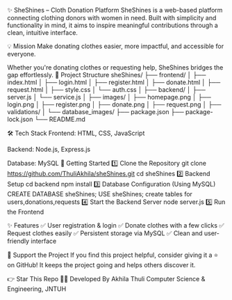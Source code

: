 ✨ SheShines – Cloth Donation Platform
SheShines is a web-based platform connecting clothing donors with women in need. Built with simplicity and functionality in mind, it aims to inspire meaningful contributions through a clean, intuitive interface.

💡 Mission
Make donating clothes easier, more impactful, and accessible for everyone.

Whether you're donating clothes or requesting help, SheShines bridges the gap effortlessly.
📁 Project Structure
sheShines/
├── frontend/
│   ├── index.html
│   ├── login.html
│   ├── register.html
│   ├── donate.html
│   ├── request.html
│   ├── style.css
│   └── auth.css
│
├── backend/
│   ├── server.js
│   └── service.js
│
├── images/
│   ├── homepage.png
│   ├── login.png
│   ├── register.png
│   ├── donate.png
│   ├── request.png
│   ├── validations/
│   └── database_images/
├── package.json
├── package-lock.json
└── README.md

🛠️ Tech Stack
Frontend: HTML, CSS, JavaScript

Backend: Node.js, Express.js

Database: MySQL
🚀 Getting Started
1️⃣ Clone the Repository
   git clone https://github.com/ThuliAkhila/sheShines.git
  cd sheShines
2️⃣ Backend Setup
   cd backend
   npm install
3️⃣ Database Configuration (Using MySQL)
   CREATE DATABASE sheShines;
   USE sheShines;
   create tables for users,donations,requests
4️⃣ Start the Backend Server
   node server.js
5️⃣ Run the Frontend

 ✨ Features
✅ User registration & login
✅ Donate clothes with a few clicks
✅ Request clothes easily
✅ Persistent storage via MySQL
✅ Clean and user-friendly interface

🙌 Support the Project
If you find this project helpful, consider giving it a ⭐️ on GitHub!
It keeps the project going and helps others discover it.

👉 Star This Repo
👩‍💻 Developed By
 Akhila Thuli
 Computer Science & Engineering, JNTUH


